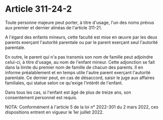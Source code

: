 # Article 311-24-2

Toute personne majeure peut porter, à titre d'usage, l'un des noms prévus aux premier et dernier alinéas de l'article 311-21.

A l'égard des enfants mineurs, cette faculté est mise en œuvre par les deux parents exerçant l'autorité parentale ou par le parent exerçant seul l'autorité parentale.

En outre, le parent qui n'a pas transmis son nom de famille peut adjoindre celui-ci, à titre d'usage, au nom de l'enfant mineur. Cette adjonction se fait dans la limite du premier nom de famille de chacun des parents. Il en informe préalablement et en temps utile l'autre parent exerçant l'autorité parentale. Ce dernier peut, en cas de désaccord, saisir le juge aux affaires familiales, qui statue selon ce qu'exige l'intérêt de l'enfant.

Dans tous les cas, si l'enfant est âgé de plus de treize ans, son consentement personnel est requis.

NOTA:
Conformément à l'article 5 de la loi n° 2022-301 du 2 mars 2022, ces dispositions entrent en vigueur le 1er juillet 2022.
